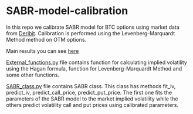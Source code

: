 # SABR-model-calibration
In this repo we calibrate SABR model for BTC options using market data from [Deribit](https://www.deribit.com/). 
Calibration is performed using the Levenberg-Marquardt Method method on OTM options.

Main results you can see [here](https://github.com/AgafonovGrigory/SABR-model-calibration/blob/main/SABR_calibration.ipynb)

[External_functions.py](https://github.com/AgafonovGrigory/SABR-model-calibration/blob/main/external_functions.py) file contains function for calculating 
implied volatility using the Hagan formula, function for Levenberg-Marquardt Method and some other functions. 

[SABR_class.py](https://github.com/AgafonovGrigory/SABR-model-calibration/blob/main/SABR_class.py) file contains SABR class. This class has methods fit_iv, predict_iv, predict_call_price, predict_put_price. The first one fits the parameters of the SABR model to the market implied volatility while the others predict volatility call and put prices using calibrated parameters.


